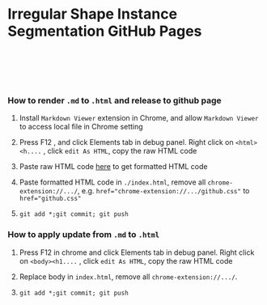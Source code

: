 # Irregular Shape Instance Segmentation GitHub Pages

</br>
</br>
</br>
</br>

### How to render `.md` to `.html` and release to github page

1. Install `Markdown Viewer` extension in Chrome, and allow `Markdown Viewer` to access local file in Chrome setting

2. Press F12 , and click Elements tab in debug panel. Right click on `<html><h....` , click `edit As HTML`, copy the raw HTML code 

3. Paste raw HTML code [here](https://www.freeformatter.com/html-formatter.html#ad-output) to get formatted HTML code

4. Paste formatted HTML code in `./index.html`, remove all `chrome-extension://.../`, e.g. `href="chrome-extension://.../github.css"` to `href="github.css"`

5. `git add *;git commit; git push`

### How to apply update from `.md` to `.html`

1. Press F12 in chrome and click Elements tab in debug panel. Right click on `<body><h1....` , click `edit As HTML`, copy the raw HTML code 

2. Replace body in `index.html`, remove all `chrome-extension://.../`.

3. `git add *;git commit; git push`